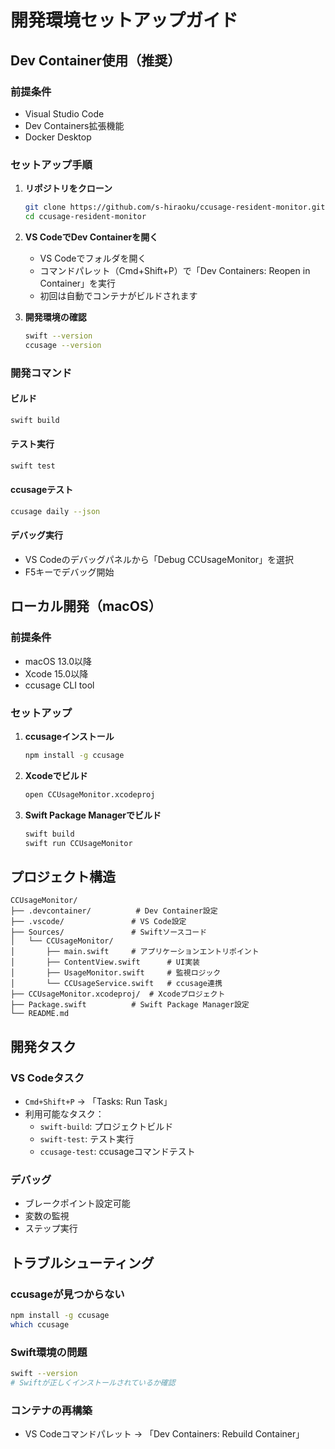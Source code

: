 # 開発環境セットアップガイド

## Dev Container使用（推奨）

### 前提条件
- Visual Studio Code
- Dev Containers拡張機能
- Docker Desktop

### セットアップ手順

1. **リポジトリをクローン**
   ```bash
   git clone https://github.com/s-hiraoku/ccusage-resident-monitor.git
   cd ccusage-resident-monitor
   ```

2. **VS CodeでDev Containerを開く**
   - VS Codeでフォルダを開く
   - コマンドパレット（Cmd+Shift+P）で「Dev Containers: Reopen in Container」を実行
   - 初回は自動でコンテナがビルドされます

3. **開発環境の確認**
   ```bash
   swift --version
   ccusage --version
   ```

### 開発コマンド

#### ビルド
```bash
swift build
```

#### テスト実行
```bash
swift test
```

#### ccusageテスト
```bash
ccusage daily --json
```

#### デバッグ実行
- VS Codeのデバッグパネルから「Debug CCUsageMonitor」を選択
- F5キーでデバッグ開始

## ローカル開発（macOS）

### 前提条件
- macOS 13.0以降
- Xcode 15.0以降
- ccusage CLI tool

### セットアップ

1. **ccusageインストール**
   ```bash
   npm install -g ccusage
   ```

2. **Xcodeでビルド**
   ```bash
   open CCUsageMonitor.xcodeproj
   ```

3. **Swift Package Managerでビルド**
   ```bash
   swift build
   swift run CCUsageMonitor
   ```

## プロジェクト構造

```
CCUsageMonitor/
├── .devcontainer/          # Dev Container設定
├── .vscode/               # VS Code設定
├── Sources/               # Swiftソースコード
│   └── CCUsageMonitor/
│       ├── main.swift     # アプリケーションエントリポイント
│       ├── ContentView.swift      # UI実装
│       ├── UsageMonitor.swift     # 監視ロジック
│       └── CCUsageService.swift   # ccusage連携
├── CCUsageMonitor.xcodeproj/  # Xcodeプロジェクト
├── Package.swift          # Swift Package Manager設定
└── README.md
```

## 開発タスク

### VS Codeタスク
- `Cmd+Shift+P` → 「Tasks: Run Task」
- 利用可能なタスク：
  - `swift-build`: プロジェクトビルド
  - `swift-test`: テスト実行
  - `ccusage-test`: ccusageコマンドテスト

### デバッグ
- ブレークポイント設定可能
- 変数の監視
- ステップ実行

## トラブルシューティング

### ccusageが見つからない
```bash
npm install -g ccusage
which ccusage
```

### Swift環境の問題
```bash
swift --version
# Swiftが正しくインストールされているか確認
```

### コンテナの再構築
- VS Codeコマンドパレット → 「Dev Containers: Rebuild Container」